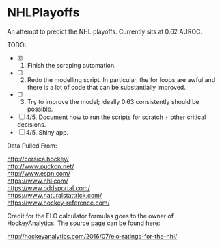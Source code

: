 # NHLPlayoffs
An attempt to predict the NHL playoffs. Currently sits at 0.62 AUROC.

TODO:

- [x] 1. Finish the scraping automation.
- [ ] 2. Redo the modelling script. In particular, the for loops are awful and there is a lot of code that can be substantially improved.
- [ ] 3. Try to improve the model; ideally 0.63 consistently should be possible.
- [ ] 4/5. Document how to run the scripts for scratch + other critical decisions.
- [ ] 4/5. Shiny app.

Data Pulled From:

http://corsica.hockey/ <br>
http://www.puckon.net/ <br>
http://www.espn.com/ <br>
https://www.nhl.com/ <br>
https://www.oddsportal.com/ <br>
https://www.naturalstattrick.com/ <br>
https://www.hockey-reference.com/

Credit for the ELO calculator formulas goes to the owner of HockeyAnalytics. The source page can be found here:

http://hockeyanalytics.com/2016/07/elo-ratings-for-the-nhl/
